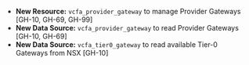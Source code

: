 * **New Resource:** `vcfa_provider_gateway` to manage Provider Gateways [GH-10, GH-69, GH-99]
* **New Data Source:** `vcfa_provider_gateway` to read Provider Gateways [GH-10, GH-69]
* **New Data Source:** `vcfa_tier0_gateway` to read available Tier-0 Gateways from NSX [GH-10]
